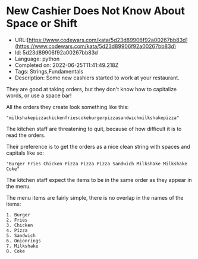 # New Cashier Does Not Know About Space or Shift 

 - URL:[https://www.codewars.com/kata/5d23d89906f92a00267bb83d](https://www.codewars.com/kata/5d23d89906f92a00267bb83d)
 - Id: 5d23d89906f92a00267bb83d
 - Language: python
 - Completed on: 2022-06-25T11:41:49.218Z
 - Tags: Strings,Fundamentals
 - Description:
Some new cashiers started to work at your restaurant. 

They are good at taking orders, but they don't know how to capitalize words, or use a space bar! 

All the orders they create look something like this:

`"milkshakepizzachickenfriescokeburgerpizzasandwichmilkshakepizza"`

The kitchen staff are threatening to quit, because of how difficult it is to read the orders. 

Their preference is to get the orders as a nice clean string with spaces and capitals like so:

`"Burger Fries Chicken Pizza Pizza Pizza Sandwich Milkshake Milkshake Coke"`

The kitchen staff expect the items to be in the same order as they appear in the menu. 

The menu items are fairly simple, there is no overlap in the names of the items:
```
1. Burger
2. Fries
3. Chicken
4. Pizza
5. Sandwich
6. Onionrings
7. Milkshake
8. Coke
```

